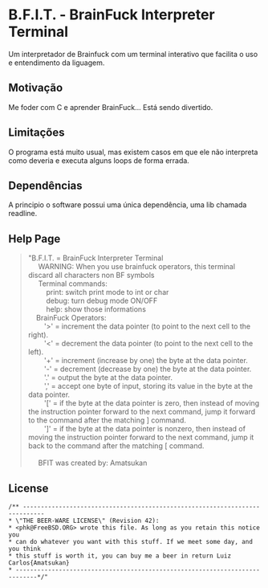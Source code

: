 # B.F.I.T. - BrainFuck Interpreter Terminal

Um interpretador de Brainfuck com um terminal interativo que facilita o uso e entendimento da liguagem.

## Motivação

Me foder com C e aprender BrainFuck... Está sendo divertido.

## Limitações

O programa está muito usual, mas existem casos em que ele não interpreta como deveria e executa alguns loops de forma errada.

## Dependências

A principio o software possui uma única dependência, uma lib chamada readline.

## Help Page

>"B.F.I.T. = BrainFuck Interpreter Terminal<br/>
>&nbsp;&nbsp;&nbsp;&nbsp;   WARNING: When you use brainfuck operators, this terminal discard all characters non BF symbols<br/>
>&nbsp;&nbsp;&nbsp;&nbsp;   Terminal commands:    <br/>
>&nbsp;&nbsp;&nbsp;&nbsp;&nbsp;&nbsp;&nbsp;&nbsp; print: switch print mode to int or char<br/>
>&nbsp;&nbsp;&nbsp;&nbsp;&nbsp;&nbsp;&nbsp;&nbsp; debug: turn debug mode ON/OFF<br/>
>&nbsp;&nbsp;&nbsp;&nbsp;&nbsp;&nbsp;&nbsp;&nbsp; help: show those informations<br/>
>&nbsp;&nbsp;&nbsp;&nbsp;BrainFuck Operators:<br/>
>&nbsp;&nbsp;&nbsp;&nbsp;&nbsp;&nbsp;&nbsp;&nbsp;'>' = increment the data pointer (to point to the next cell to the right).<br/>
>&nbsp;&nbsp;&nbsp;&nbsp;&nbsp;&nbsp;&nbsp;&nbsp;'<' = decrement the data pointer (to point to the next cell to the left).<br/>
>&nbsp;&nbsp;&nbsp;&nbsp;&nbsp;&nbsp;&nbsp;&nbsp;'+' = increment (increase by one) the byte at the data pointer.<br/>
>&nbsp;&nbsp;&nbsp;&nbsp;&nbsp;&nbsp;&nbsp;&nbsp;'-' = decrement (decrease by one) the byte at the data pointer.<br/>
>&nbsp;&nbsp;&nbsp;&nbsp;&nbsp;&nbsp;&nbsp;&nbsp;'.' = output the byte at the data pointer.<br/>
>&nbsp;&nbsp;&nbsp;&nbsp;&nbsp;&nbsp;&nbsp;&nbsp;',' = accept one byte of input, storing its value in the byte at the data pointer.<br/>
>&nbsp;&nbsp;&nbsp;&nbsp;&nbsp;&nbsp;&nbsp;&nbsp;'[' = if the byte at the data pointer is zero, then instead of moving the instruction pointer forward to the next command, jump it forward to the command after the matching ] command.<br/>
>&nbsp;&nbsp;&nbsp;&nbsp;&nbsp;&nbsp;&nbsp;&nbsp;']' = if the byte at the data pointer is nonzero, then instead of moving the instruction pointer forward to the next command, jump it back to the command after the matching [ command.<br/>
>&nbsp;&nbsp;&nbsp;&nbsp;&nbsp;&nbsp;&nbsp;&nbsp;&nbsp;&nbsp;&nbsp;&nbsp;&nbsp;&nbsp;&nbsp;&nbsp;&nbsp;&nbsp;&nbsp;&nbsp;<br/>
>&nbsp;&nbsp;&nbsp;&nbsp;   BFIT was created by: Amatsukan<br/>

## License
    /** ----------------------------------------------------------------------------
    * \"THE BEER-WARE LICENSE\" (Revision 42):
    * <phk@FreeBSD.ORG> wrote this file. As long as you retain this notice you
    * can do whatever you want with this stuff. If we meet some day, and you think
    * this stuff is worth it, you can buy me a beer in return Luiz Carlos{Amatsukan}
    * ----------------------------------------------------------------------------*/"
